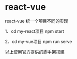# react-vue
react-vue 统一个项目不同的实现

1、cd my-react项目 npm start

2、cd my-vue项目 npm run serve

以上使用官方提供的脚手架搭建